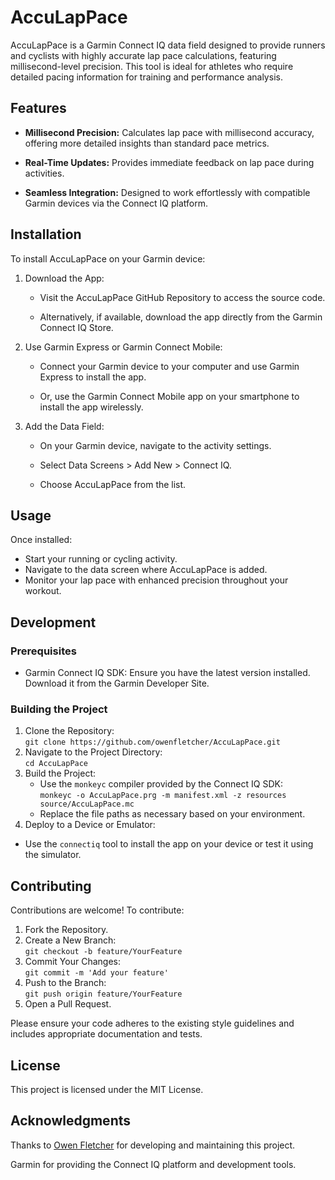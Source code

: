 # AccuLapPace
AccuLapPace is a Garmin Connect IQ data field designed to provide runners and cyclists with highly accurate lap pace calculations, featuring millisecond-level precision. This tool is ideal for athletes who require detailed pacing information for training and performance analysis.

## Features
 - **Millisecond Precision:** Calculates lap pace with millisecond accuracy, offering more detailed insights than standard pace metrics.

 - **Real-Time Updates:** Provides immediate feedback on lap pace during activities.

 - **Seamless Integration:** Designed to work effortlessly with compatible Garmin devices via the Connect IQ platform.

## Installation
To install AccuLapPace on your Garmin device:

1. Download the App:

   - Visit the AccuLapPace GitHub Repository to access the source code.

   - Alternatively, if available, download the app directly from the Garmin Connect IQ Store.

1. Use Garmin Express or Garmin Connect Mobile:

   - Connect your Garmin device to your computer and use Garmin Express to install the app.

   - Or, use the Garmin Connect Mobile app on your smartphone to install the app wirelessly.

1. Add the Data Field:

   - On your Garmin device, navigate to the activity settings.

   - Select Data Screens > Add New > Connect IQ.

   - Choose AccuLapPace from the list.

## Usage
Once installed:

 - Start your running or cycling activity.
 - Navigate to the data screen where AccuLapPace is added.
 - Monitor your lap pace with enhanced precision throughout your workout.

## Development
### Prerequisites
 - Garmin Connect IQ SDK: Ensure you have the latest version installed. Download it from the Garmin Developer Site.

### Building the Project
 1. Clone the Repository:<br>
 ```git clone https://github.com/owenfletcher/AccuLapPace.git```
 1. Navigate to the Project Directory:<br>
 ```cd AccuLapPace```
 1. Build the Project:
    - Use the `monkeyc` compiler provided by the Connect IQ SDK:<br>
 ```monkeyc -o AccuLapPace.prg -m manifest.xml -z resources source/AccuLapPace.mc```
    - Replace the file paths as necessary based on your environment.
 1. Deploy to a Device or Emulator:
 - Use the `connectiq` tool to install the app on your device or test it using the simulator.

## Contributing
Contributions are welcome! To contribute:

 1. Fork the Repository.
 1. Create a New Branch:<br>
  ```git checkout -b feature/YourFeature```
 1. Commit Your Changes:<br>
  ```git commit -m 'Add your feature'```
 1. Push to the Branch:<br>
  ```git push origin feature/YourFeature```
 1. Open a Pull Request.

Please ensure your code adheres to the existing style guidelines and includes appropriate documentation and tests.

## License
This project is licensed under the MIT License.

## Acknowledgments
Thanks to [Owen Fletcher](https://github.com/owenfletcher) for developing and maintaining this project.

Garmin for providing the Connect IQ platform and development tools.
